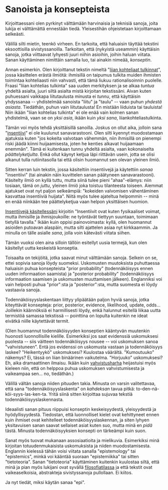 # Sanoista ja konsepteista

Kirjoittaessani olen pyrkinyt välttämään harvinaisia ja teknisiä sanoja, joita lukija ei välttämättä ennestään tiedä. Yleisestihän ohjeistetaan kirjoittamaan selkeästi.

Välillä silti mietin, teenkö virheen. En tarkoita, että haluaisin täyttää tekstini eksoottisilla sivistyssanoilla. Tarkoitan, että (nykyistä useammin) käyttäisin sanoja, jotka viittaavat lyhyesti juuri niihin asioihin, joihin haluan viitata. Sanan käyttäminen nimittäin samalla luo, tai ainakin nimeää, *konseptin*.

Annan esimerkin. Olen kirjoittanut tekstin nimeltä "[liian kohteliaat tulkinnat](/epi/kohteliaat_tulkinnat)", jossa käsittelen erästä ilmiötä: ihmisillä on taipumus tulkita muiden ihmisten toimintaa kohteliaasti niin vahvasti, että tämä liukuu rationalisoinnin puolelle. Fraasi "liian kohtelias tulkinta" saa uuden merkityksen ja se alkaa *tuntua* yhdeltä asialta, juuri siltä asialta mistä kirjoitan tekstissäni. Aivan kuten puhuessani vaikkapa liitutaulusta minusta ei *tunnu*, että käyttäisin yhdyssanaa -- yhdistelmää sanoista "liitu" ja "taulu" -- vaan puhun *yhdestä asiasta*. Tiedäthän, puhun vain liitutaulusta! En mistään liiduista tai tauluista! Niin ikään "liian kohtelias tulkinta" ei ole enää vain kolmen sanan yhdistelmä, vaan se on *yksi asia*, ikään kuin *yksi sana*, liiankohteliastulkinta.

Tämän voi myös tehdä yksittäisillä sanoilla. Joskus on ollut aika, jolloin sana "[insentiivi](/epi/insentiivit)" ei ole kuulunut sanavarastooni. Olen silti kyennyt muodostamaan ajatuksia kuten "jos kokeita valvotaan vähemmän, niin ihmisillä on pienempi riski jäädä kiinni huijaamisesta, joten he kenties alkavat huijaamaan enemmän". Tämä ei kuitenkaan tunnu yhdeltä asialta, vaan kokonaiselta *päättelyketjulta*. Enkä ollut käynyt ketjua läpi riittävän usein, jotta se olisi alkanut tulla rutiinitasolla tai että olisin huomannut sen olevan yleinen ilmiö.

Sitten kerran luin tekstin, jossa käsiteltiin insentiivejä ja käytettiin *sanaa* "insentiivi" (tai ainakin näin kuvittelen sanan päätyneen sanavarastooni). Käsitelty ilmiö on kyllä tuttu, mutta siinä tulee pieni "ahaa"-elämys: niin tosiaan, tämä on *juttu*, yleinen ilmiö joka toistuu tilanteesta toiseen. Aiemmat ajatukset ovat nyt paljon selkeämpiä: "kokeiden valvomisen vähentäminen kasvattaa insentiiviä huijata". Niitä myös tulee ajateltua helpommin -- minä en enää niinkään tee päättelyketjua vaan helpon yksittäisen huomion.

[Insentiivejä käsitellessäni](/epi/insentiivit) kirjoitin "Insentiivit ovat kuten fysikaaliset voimat, mutta ihmisille ja ihmisjoukoille: ne työntävät tiettyyn suuntaan, toimimaan tietyllä tavalla." Ikään kuin oppisi painovoimasta: kyllä, olen huomannut asioiden putoavan alaspäin, mutta silti ajattelen asiaa nyt kirkkaammin. Ja minulla on tälle asialle *sana*, jolla voin kätevästi viitata siihen.

Tämän vuoksi olen aina silloin tällöin esitellyt uusia termejä, kun olen käsitellyt uutta keskeistä konseptia.

Toisaalta on tekijöitä, jotka saavat minut välttämään sanoja. Selkein on se, ettei sopivia sanoja löydy suomeksi. Uskomusten muutoksista puhuttaessa haluaisin puhua konsepteista "prior probability" (todennäköisyys ennen uuden informaation saamista) ja "posterior probability" (todennäköisyys informaation saamisen ja uskomusten muuttamisen jälkeen). Englanniksi voi vain helposti puhua "prior":sta ja "posterior":sta, mutta suomesta ei löydy vastaavia sanoja.

Todennäköisyyslaskentaan liittyy ylipäätään paljon hyviä sanoja, jotka kiteyttävät konsepteja: prior, posterior, evidence, likelihood, update, odds... Joillekin käännöksiä ei harmillisesti löydy, enkä halunnut esitellä liikaa uutta termistöä samassa tekstissä -- pointtina on lopulta kuitenkin ne ideat eivätkä niille käytettävät termit.

(Olen huomannut todennäköisyyden konseptien kääntyvän muutenkin huonosti luonnollisille kielille. Esimerkiksi jos saat evidenssiä uskomuksesi puolesta -- siis väitteen todennäköisyys nousee -- voi uskomuksen sanoa "vahvistuneen". Entä jos evidenssi on uskomusta vastaan ja todennäköisyys laskee? "Heikentyykö" uskomuksesi? Kuulostaa väärältä. "Kumoutuuko" näkemys? Ei, tässä on liian binäärinen vaikutelma. "Horjuuko" uskomuksesi? Eh, aika dramaattinen ilmaisu. Ikään kuin [vahvistusharha](https://en.wikipedia.org/wiki/Confirmation_bias) heijastuisi myös kieleen niin, että on helppoa puhua uskomuksen vahvistumisesta ja vaikeampaa sen... no, tiedäthän.)

Välillä vältän sanoja niiden pituuden takia. Minusta on varsin valitettavaa, että sana "todennäköisyyslaskenta" on *kahdeksan* tavua pitkä: to-den-nä-köi-syys-las-ken-ta. Yritä siinä sitten kirjoittaa sujuvaa tekstiä todennäköisyyslaskennasta.

Ideaalisti sanan pituus riippuisi konseptin keskeisyydestä, yleisyydestä ja hyödyllisyydestä. Tiedostan, että luonnolliset kielet ovat kehittyneet ennen kuin ihmiset ovat kehitelleet todennäköisyyslaskennan, ja siten lyhyen yksitavuisen sanan saavat sellaiset asiat kuten suo, mutta minä en *pidä* tästä. Minusta todennäköisyyksien konsepti on tärkeämpi kuin suon.

Sanat myös tuovat mukanaan assosiaatioita ja mielikuvia. Esimerkiksi minä kirjoitan totuudenmukaisista uskomuksista ja niiden muodostamisesta. Englannin kielessä tähän voisi viitata sanalla "epistemology" tai "epistemics", minkä voi kääntää suoraan "epistemiikka" tai sitten "tietoteoria". Sanan "tietoteoria" käyttäminen kuitenkin kuulostaa siltä, että minä ja pian myös lukijani ovat syvällä [filosofiatilassa](/epi/filosofiatila) ja että tekstit ovat vaikeaselkoisia, abstrakteja sivistyssanoja pullollaan. Ei kiitos.

Ja nyt tiedät, miksi käytän sanaa "epi".
